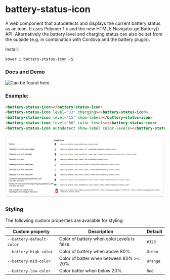 # battery-status-icon
A web component that autodetects and displays the current battery status as an icon. It uses Polymer 1.x and the new HTML5 Navigator.getBattery() API. Alternatively the battery level and charging status can also be set from the outside (e.g. in combination with Cordova and the battery plugin).

Install:
```
bower i battery-status-icon -S
```
### Docs and Demo
![Can be found here.](http://protoss78.github.io/battery-status-icon/components/battery-status-icon/)

### Example:

```html
<battery-status-icon></battery-status-icon>
<battery-status-icon level="33" charging></battery-status-icon>
<battery-status-icon level="15" show-label></battery-status-icon>
<battery-status-icon level="66" color-levels></battery-status-icon>
<battery-status-icon autodetect show-label color-levels></battery-status-icon>
```

![Preview](https://raw.githubusercontent.com/Protoss78/battery-status-icon/master/preview.png)

### Styling
    
The following custom properties are available for styling:
  
Custom property | Description | Default
----------------|-------------|----------
`--battery-default-color` | Color of battery when colorLevels is false. | `#323`
`--battery-high-color` | Color of battery when above 80%. | `Green`
`--battery-mid-color` | Color of batter when between 80% >< 20%. | `Orange`
`--battery-low-color` | Color batter when below 20%. | `Red`

